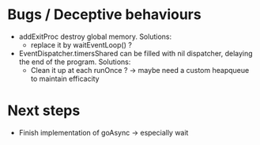 # Bugs / Deceptive behaviours

* addExitProc destroy global memory. Solutions:
    * replace it by waitEventLoop() ?
* EventDispatcher.timersShared can be filled with nil dispatcher, delaying the end of the program. Solutions:
    * Clean it up at each runOnce ?
    -> maybe need a custom heapqueue to maintain efficacity

# Next steps

* Finish implementation of goAsync -> especially wait